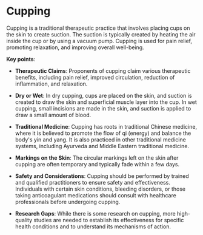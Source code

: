 # Cupping

Cupping is a traditional therapeutic practice that involves placing cups on the skin to create suction. The suction is typically created by heating the air inside the cup or by using a vacuum pump. Cupping is used for pain relief, promoting relaxation, and improving overall well-being.

**Key points**:

* **Therapeutic Claims**: Proponents of cupping claim various therapeutic benefits, including pain relief, improved circulation, reduction of inflammation, and relaxation.

* **Dry or Wet**:  In dry cupping, cups are placed on the skin, and suction is created to draw the skin and superficial muscle layer into the cup. In wet cupping, small incisions are made in the skin, and suction is applied to draw a small amount of blood.

* **Traditional Medicine**: Cupping has roots in traditional Chinese medicine, where it is believed to promote the flow of qi (energy) and balance the body's yin and yang. It is also practiced in other traditional medicine systems, including Ayurveda and Middle Eastern traditional medicine.

* **Markings on the Skin**: The circular markings left on the skin after cupping are often temporary and typically fade within a few days.

* **Safety and Considerations**: Cupping should be performed by trained and qualified practitioners to ensure safety and effectiveness. Individuals with certain skin conditions, bleeding disorders, or those taking anticoagulant medications should consult with healthcare professionals before undergoing cupping.

* **Research Gaps**: While there is some research on cupping, more high-quality studies are needed to establish its effectiveness for specific health conditions and to understand its mechanisms of action.
